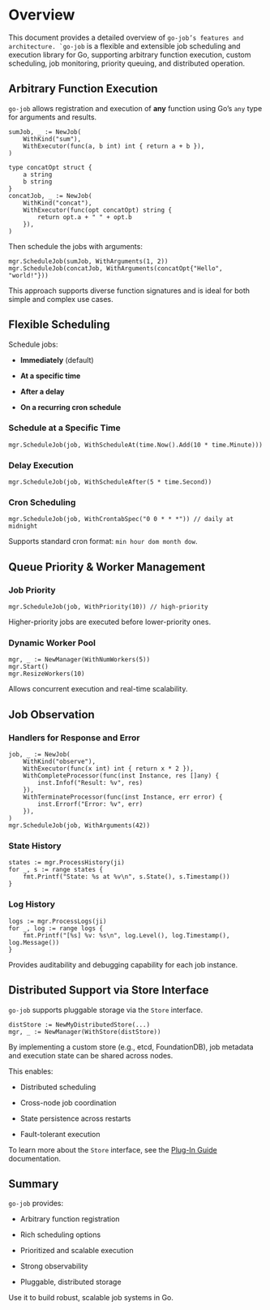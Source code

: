 # Overview

This document provides a detailed overview of `` go-job’s features and architecture. `go-job `` is a flexible and extensible job scheduling and execution library for Go, supporting arbitrary function execution, custom scheduling, job monitoring, priority queuing, and distributed operation.

## Arbitrary Function Execution

`go-job` allows registration and execution of **any** function using Go’s `any` type for arguments and results.

    sumJob, _ := NewJob(
        WithKind("sum"),
        WithExecutor(func(a, b int) int { return a + b }),
    )

    type concatOpt struct {
        a string
        b string
    }
    concatJob, _ := NewJob(
        WithKind("concat"),
        WithExecutor(func(opt concatOpt) string {
            return opt.a + " " + opt.b
        }),
    )

Then schedule the jobs with arguments:

    mgr.ScheduleJob(sumJob, WithArguments(1, 2))
    mgr.ScheduleJob(concatJob, WithArguments(concatOpt{"Hello", "world!"}))

This approach supports diverse function signatures and is ideal for both simple and complex use cases.

## Flexible Scheduling

Schedule jobs:

- **Immediately** (default)

- **At a specific time**

- **After a delay**

- **On a recurring cron schedule**

### Schedule at a Specific Time

    mgr.ScheduleJob(job, WithScheduleAt(time.Now().Add(10 * time.Minute)))

### Delay Execution

    mgr.ScheduleJob(job, WithScheduleAfter(5 * time.Second))

### Cron Scheduling

    mgr.ScheduleJob(job, WithCrontabSpec("0 0 * * *")) // daily at midnight

Supports standard cron format: `min hour dom month dow`.

## Queue Priority & Worker Management

### Job Priority

    mgr.ScheduleJob(job, WithPriority(10)) // high-priority

Higher-priority jobs are executed before lower-priority ones.

### Dynamic Worker Pool

    mgr, _ := NewManager(WithNumWorkers(5))
    mgr.Start()
    mgr.ResizeWorkers(10)

Allows concurrent execution and real-time scalability.

## Job Observation

### Handlers for Response and Error

    job, _ := NewJob(
        WithKind("observe"),
        WithExecutor(func(x int) int { return x * 2 }),
        WithCompleteProcessor(func(inst Instance, res []any) {
            inst.Infof("Result: %v", res)
        }),
        WithTerminateProcessor(func(inst Instance, err error) {
            inst.Errorf("Error: %v", err)
        }),
    )
    mgr.ScheduleJob(job, WithArguments(42))

### State History

    states := mgr.ProcessHistory(ji)
    for _, s := range states {
        fmt.Printf("State: %s at %v\n", s.State(), s.Timestamp())
    }

### Log History

    logs := mgr.ProcessLogs(ji)
    for _, log := range logs {
        fmt.Printf("[%s] %v: %s\n", log.Level(), log.Timestamp(), log.Message())
    }

Provides auditability and debugging capability for each job instance.

## Distributed Support via Store Interface

`go-job` supports pluggable storage via the `Store` interface.

    distStore := NewMyDistributedStore(...)
    mgr, _ := NewManager(WithStore(distStore))

By implementing a custom store (e.g., etcd, FoundationDB), job metadata and execution state can be shared across nodes.

This enables:

- Distributed scheduling

- Cross-node job coordination

- State persistence across restarts

- Fault-tolerant execution

To learn more about the `Store` interface, see the [Plug-In Guide](plugin-guide.md) documentation.

## Summary

`go-job` provides:

- Arbitrary function registration

- Rich scheduling options

- Prioritized and scalable execution

- Strong observability

- Pluggable, distributed storage

Use it to build robust, scalable job systems in Go.
